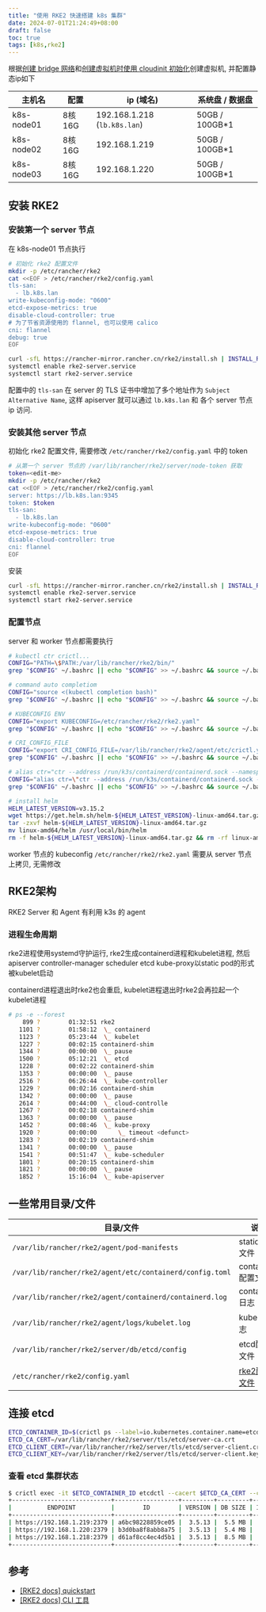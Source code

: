 ```yaml
---
title: "使用 RKE2 快速搭建 k8s 集群"
date: 2024-07-01T21:24:49+08:00
draft: false
toc: true
tags: [k8s,rke2]
---
```


根据[创建 bridge 网络](../creating-a-bridged-network-with-netplan-on-ubuntu-22-04/)和[创建虚拟机时使用 cloudinit 初始化](../create-vm-with-cloudinit/)创建虚拟机, 并配置静态ip如下

| 主机名 | 配置 | ip (域名) | 系统盘 / 数据盘 |
| --- | --- | --- | --- |
| k8s-node01 | 8核16G | 192.168.1.218 (`lb.k8s.lan`) | 50GB / 100GB*1 |
| k8s-node02 | 8核16G | 192.168.1.219 | 50GB / 100GB*1 |
| k8s-node03 | 8核16G | 192.168.1.220 | 50GB / 100GB*1 |

## 安装 RKE2

### 安装第一个 server 节点

在 k8s-node01 节点执行

```bash
# 初始化 rke2 配置文件
mkdir -p /etc/rancher/rke2
cat <<EOF > /etc/rancher/rke2/config.yaml
tls-san:
  - lb.k8s.lan
write-kubeconfig-mode: "0600"
etcd-expose-metrics: true
disable-cloud-controller: true
# 为了节省资源使用的 flannel, 也可以使用 calico
cni: flannel
debug: true
EOF

curl -sfL https://rancher-mirror.rancher.cn/rke2/install.sh | INSTALL_RKE2_MIRROR=cn sh -
systemctl enable rke2-server.service
systemctl start rke2-server.service
```

配置中的 `tls-san` 在 server 的 TLS 证书中增加了多个地址作为 `Subject Alternative Name`, 这样 apiserver 就可以通过 `lb.k8s.lan` 和 各个 server 节点 ip 访问.

### 安装其他 server 节点

初始化 rke2 配置文件, 需要修改 `/etc/rancher/rke2/config.yaml` 中的 token

```bash
# 从第一个 server 节点的 /var/lib/rancher/rke2/server/node-token 获取
token=<edit-me>
mkdir -p /etc/rancher/rke2
cat <<EOF > /etc/rancher/rke2/config.yaml
server: https://lb.k8s.lan:9345
token: $token
tls-san:
  - lb.k8s.lan
write-kubeconfig-mode: "0600"
etcd-expose-metrics: true
disable-cloud-controller: true
cni: flannel
EOF
```

安装

```bash
curl -sfL https://rancher-mirror.rancher.cn/rke2/install.sh | INSTALL_RKE2_MIRROR=cn sh -
systemctl enable rke2-server.service
systemctl start rke2-server.service
```

### 配置节点

server 和 worker 节点都需要执行

```bash
# kubectl ctr crictl...
CONFIG="PATH=\$PATH:/var/lib/rancher/rke2/bin/"
grep "$CONFIG" ~/.bashrc || echo "$CONFIG" >> ~/.bashrc && source ~/.bashrc

# command auto completiom
CONFIG="source <(kubectl completion bash)"
grep "$CONFIG" ~/.bashrc || echo "$CONFIG" >> ~/.bashrc && source ~/.bashrc

# KUBECONFIG ENV
CONFIG="export KUBECONFIG=/etc/rancher/rke2/rke2.yaml"
grep "$CONFIG" ~/.bashrc || echo "$CONFIG" >> ~/.bashrc && source ~/.bashrc

# CRI_CONFIG_FILE
CONFIG="export CRI_CONFIG_FILE=/var/lib/rancher/rke2/agent/etc/crictl.yaml"
grep "$CONFIG" ~/.bashrc || echo "$CONFIG" >> ~/.bashrc && source ~/.bashrc

# alias ctr="ctr --address /run/k3s/containerd/containerd.sock --namespace k8s.io"
CONFIG="alias ctr=\"ctr --address /run/k3s/containerd/containerd.sock --namespace k8s.io\""
grep "$CONFIG" ~/.bashrc || echo "$CONFIG" >> ~/.bashrc && source ~/.bashrc

# install helm
HELM_LATEST_VERSION=v3.15.2
wget https://get.helm.sh/helm-${HELM_LATEST_VERSION}-linux-amd64.tar.gz
tar -zxvf helm-${HELM_LATEST_VERSION}-linux-amd64.tar.gz
mv linux-amd64/helm /usr/local/bin/helm
rm -f helm-${HELM_LATEST_VERSION}-linux-amd64.tar.gz && rm -rf linux-amd64/
```

worker 节点的 kubeconfig `/etc/rancher/rke2/rke2.yaml` 需要从 server 节点上拷贝, 无需修改

## RKE2架构

RKE2 Server 和 Agent 有利用 k3s 的 agent

### 进程生命周期

rke2进程使用systemd守护运行, rke2生成containerd进程和kubelet进程, 然后apiserver controller-manager scheduler etcd kube-proxy以static pod的形式被kubelet启动

containerd进程退出时rke2也会重启, kubelet进程退出时rke2会再拉起一个kubelet进程

```bash
# ps -e --forest
    899 ?        01:32:51 rke2
   1101 ?        01:58:12  \_ containerd
   1123 ?        05:23:44  \_ kubelet
   1227 ?        00:02:15 containerd-shim
   1344 ?        00:00:00  \_ pause
   1500 ?        05:12:21  \_ etcd
   1228 ?        00:02:22 containerd-shim
   1353 ?        00:00:00  \_ pause
   2516 ?        06:26:44  \_ kube-controller
   1229 ?        00:02:16 containerd-shim
   1342 ?        00:00:00  \_ pause
   2614 ?        00:44:00  \_ cloud-controlle
   1267 ?        00:02:18 containerd-shim
   1363 ?        00:00:00  \_ pause
   1452 ?        00:08:46  \_ kube-proxy
   1920 ?        00:00:00      \_ timeout <defunct>
   1283 ?        00:02:19 containerd-shim
   1341 ?        00:00:00  \_ pause
   1541 ?        00:51:47  \_ kube-scheduler
   1801 ?        00:20:15 containerd-shim
   1821 ?        00:00:00  \_ pause
   1852 ?        15:16:04  \_ kube-apiserver
```

## 一些常用目录/文件

| 目录/文件 | 说明 |
| --- | --- |
| `/var/lib/rancher/rke2/agent/pod-manifests` | static pod 文件 |
| `/var/lib/rancher/rke2/agent/etc/containerd/config.toml` | containerd配置文件 |
| `/var/lib/rancher/rke2/agent/containerd/containerd.log` | containerd日志 |
| `/var/lib/rancher/rke2/agent/logs/kubelet.log` | kubelet日志 |
| `/var/lib/rancher/rke2/server/db/etcd/config` | etcd配置文件 |
| `/etc/rancher/rke2/config.yaml` | [rke2配置文件](https://docs.rke2.io/install/configuration#configuration-file) |

## 连接 etcd

```bash
ETCD_CONTAINER_ID=$(crictl ps --label=io.kubernetes.container.name=etcd --quiet)
ETCD_CA_CERT=/var/lib/rancher/rke2/server/tls/etcd/server-ca.crt
ETCD_CLIENT_CERT=/var/lib/rancher/rke2/server/tls/etcd/server-client.crt
ETCD_CLIENT_KEY=/var/lib/rancher/rke2/server/tls/etcd/server-client.key
```

### 查看 etcd 集群状态

```bash
$ crictl exec -it $ETCD_CONTAINER_ID etcdctl --cacert $ETCD_CA_CERT --cert $ETCD_CLIENT_CERT --key $ETCD_CLIENT_KEY endpoint status --cluster --write-out=table
+----------------------------+------------------+---------+---------+-----------+------------+-----------+------------+--------------------+--------+
|          ENDPOINT          |        ID        | VERSION | DB SIZE | IS LEADER | IS LEARNER | RAFT TERM | RAFT INDEX | RAFT APPLIED INDEX | ERRORS |
+----------------------------+------------------+---------+---------+-----------+------------+-----------+------------+--------------------+--------+
| https://192.168.1.219:2379 | a6bc98228859ce05 |  3.5.13 |  5.5 MB |     false |      false |         3 |      14026 |              14026 |        |
| https://192.168.1.220:2379 | b3d0ba8f8abb8a75 |  3.5.13 |  5.4 MB |     false |      false |         3 |      14026 |              14026 |        |
| https://192.168.1.218:2379 | d61af8cc4ec4d5b1 |  3.5.13 |  8.5 MB |      true |      false |         3 |      14026 |              14026 |        |
+----------------------------+------------------+---------+---------+-----------+------------+-----------+------------+--------------------+--------+
```

## 参考

- [[RKE2 docs] quickstart](https://docs.rke2.io/zh/install/quickstart)
- [[RKE2 docs] CLI 工具](https://docs.rke2.io/zh/reference/cli_tools)